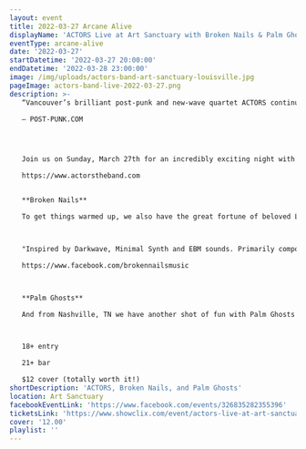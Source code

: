```yaml
---
layout: event
title: 2022-03-27 Arcane Alive
displayName: 'ACTORS Live at Art Sanctuary with Broken Nails & Palm Ghosts'
eventType: arcane-alive
date: '2022-03-27'
startDatetime: '2022-03-27 20:00:00'
endDatetime: '2022-03-28 23:00:00'
image: /img/uploads/actors-band-art-sanctuary-louisville.jpg
pageImage: actors-band-live-2022-03-27.png
description: >-
   “Vancouver’s brilliant post-punk and new-wave quartet ACTORS continue their flair for sonic cinematics in the video for their latest track ‘Face Meets Glass’... The atmosphere quivers with singer Jason Corbett’s crooning reverb augmented by shivering guitars and stark synths.”

   — POST-PUNK.COM




   Join us on Sunday, March 27th for an incredibly exciting night with ACTORS. We feel incredibly fortunate to host a band of this caliber and will call this a "do not miss" show. If you are familiar, you already know. If not, please take a minute to explore their website and enjoy a few of their excellent videos and music.

   https://www.actorstheband.com


   **Broken Nails**

   To get things warmed up, we also have the great fortune of beloved Louisville local act Broken Nails from the excellent European label Swiss Dark Nights.



   "Inspired by Darkwave, Minimal Synth and EBM sounds. Primarily composed from analogue synthesizers and drum machines. Presenting strong, dance worthy percussion, a mixture of dark, cold and melancholy synth layers."

   https://www.facebook.com/brokennailsmusic



   **Palm Ghosts**

   And from Nashville, TN we have another shot of fun with Palm Ghosts - Palm Ghosts imagines dream pop, new wave and dark cinematic textures into an eclectic musical potpourri. "An 80s Prom In A War Zone"



   18+ entry

   21+ bar

   $12 cover (totally worth it!)
shortDescription: 'ACTORS, Broken Nails, and Palm Ghosts'
location: Art Sanctuary
facebookEventLink: 'https://www.facebook.com/events/326835282355396'
ticketsLink: 'https://www.showclix.com/event/actors-live-at-art-sanctuary'
cover: '12.00'
playlist: ''
---
```

